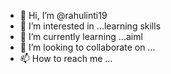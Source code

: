 - 👋 Hi, I’m @rahulinti19
- 👀 I’m interested in ...learning skills
- 🌱 I’m currently learning ...aiml
- 💞️ I’m looking to collaborate on ...
- 📫 How to reach me ...

<!---
rahulinti19/rahulinti19 is a ✨ special ✨ repository because its `README.md` (this file) appears on your GitHub profile.
You can click the Preview link to take a look at your changes.
--->
